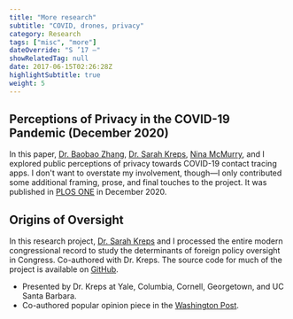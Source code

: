 ```yaml
---
title: "More research"
subtitle: "COVID, drones, privacy"
category: Research
tags: ["misc", "more"]
dateOverride: "S ’17 –"
showRelatedTag: null
date: 2017-06-15T02:26:28Z
highlightSubtitle: true
weight: 5
---
```


## Perceptions of Privacy in the COVID-19 Pandemic (December 2020)

In this paper, [Dr. Baobao Zhang](https://baobaofzhang.github.io/), [Dr. Sarah Kreps](https://en.wikipedia.org/wiki/Sarah_Kreps), [Nina McMurry](https://polisci.mit.edu/people/nina-mcmurry), and I explored public perceptions of privacy towards COVID-19 contact tracing apps. I don't want to overstate my involvement, though—I only contributed some additional framing, prose, and final touches to the project. It was published in [PLOS ONE](https://journals.plos.org/plosone/article?id=10.1371/journal.pone.0242652) in December 2020.

## Origins of Oversight

In this research project, [Dr. Sarah Kreps](https://en.wikipedia.org/wiki/Sarah_Kreps) and I processed the entire modern congressional record to study the determinants of foreign policy oversight in Congress. Co-authored with Dr. Kreps. The source code for much of the project is available on [GitHub](https://github.com/milesmcc/CongressionalDroneOversight).

- Presented by Dr. Kreps at Yale, Columbia, Cornell, Georgetown, and UC Santa Barbara.
- Co-authored popular opinion piece in the [Washington Post](https://www.washingtonpost.com/news/monkey-cage/wp/2017/08/24/congress-keeps-quiet-on-u-s-drone-policy-and-thats-a-big-problem/).